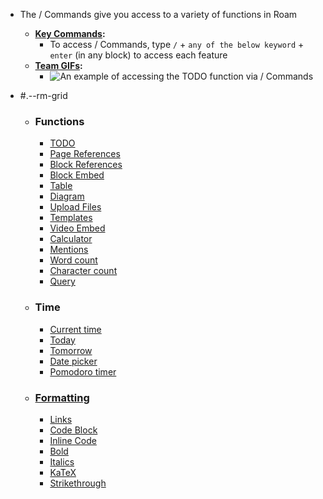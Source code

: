 - The / Commands give you access to a variety of functions in Roam
    - **[Key Commands](<Key Commands.md>):** 
        - To access / Commands, type `/` + `any of the below keyword` + `enter` (in any block) to access each feature 
    - **[Team GIFs](<Team GIFs.md>):**
        - ![An example of accessing the TODO function via / Commands](https://firebasestorage.googleapis.com/v0/b/firescript-577a2.appspot.com/o/imgs%2Fapp%2Fhelp-documentation%2FoebmqUA8lT.gif?alt=media&token=0567d373-7f43-4934-9d92-c5f5030b6e42)

- #.--rm-grid 
    - ### **Functions**
        - [TODO](<TODO.md>)
        - [Page References](<Page References.md>)
        - [Block References](<Block References.md>)
        - [Block Embed](<Block Embed.md>)
        - [Table](<Table.md>)
        - [Diagram](<Diagram.md>)
        - [Upload Files](<Upload Files.md>)
        - [Templates](<Templates.md>)
        - [Video Embed](<Video Embed.md>)
        - [Calculator](<Calculator.md>)
        - [Mentions](<Mentions.md>)
        - [Word count](<Word count.md>)
        - [Character count](<Character count.md>)
        - [Query](<Query.md>)
    - ### **Time**
        - [Current time](<Current time.md>)
        - [Today](<Today.md>)
        - [Tomorrow](<Tomorrow.md>)
        - [Date picker](<Date picker.md>)
        - [Pomodoro timer](<Pomodoro timer.md>)
    - ### [Formatting]([Formatting](<Formatting.md>))
        - [Links](<Links.md>)
        - [Code Block](<Code Block.md>)
        - [Inline Code](<Inline Code.md>)
        - [Bold](<Bold.md>)
        - [Italics](<Italics.md>)
        - [KaTeX](<KaTeX.md>)
        - [Strikethrough](<Strikethrough.md>)
